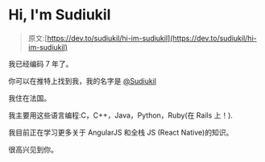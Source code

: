 # Hi, I'm Sudiukil

> 原文:[https://dev.to/sudiukil/hi-im-sudiukil](https://dev.to/sudiukil/hi-im-sudiukil)

我已经编码 7 年了。

你可以在推特上找到我，我的名字是 [@Sudiukil](https://twitter.com/Sudiukil)

我住在法国。

我主要用这些语言编程:C，C++，Java，Python，Ruby(在 Rails 上！).

我目前正在学习更多关于 AngularJS 和全栈 JS (React Native)的知识。

很高兴见到你。